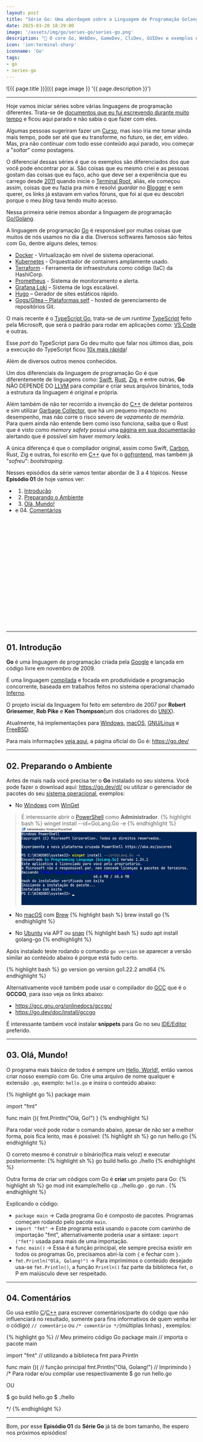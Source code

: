 ```yaml
---
layout: post
title: "Série Go: Uma abordagem sobre a Linguagem de Programação Golang"
date: 2025-03-20 18:29:00
image: '/assets/img/go/series-go/series-go.png'
description: "🐹 O core Go, WebDev, GameDev, CliDev, GUIDev e exemplos diferentes."
icon: 'ion:terminal-sharp'
iconname: 'Go'
tags:
- go
- series-go
---
```


![{{ page.title }}]({{ page.image }} '{{ page.description }}')

---

Hoje vamos iniciar séries sobre várias linguagens de programação diferentes. Trata-se de [documentos que eu fui escrevendo durante muito tempo](https://x.com/TerminalRootTV/status/1788013077092352384) e ficou aqui parado e não sabia o que fazer com eles.

Algumas pessoas sugeriram fazer um [Curso](https://terminalroot.com.br/cursos), mas isso iria me tomar ainda mais tempo, pode ser até que eu transforme, no futuro, se der, em vídeo. Mas, pra não continuar com todo esse conteúdo aqui parado, vou começar a "*soltar*" como postagens.

O diferencial dessas séries é que os exemplos são diferenciados dos que você pode encontrar por aí. São coisas que eu mesmo criei e as pessoas gostam das coisas que eu faço, acho que deve ser a experiência que eu carrego desde [2011](https://terminalroot.com.br/2011/10/ola-mundo.html) quando inicie o [Terminal Root](https://terminalroot.com.br/), aliás, ele começou assim, coisas que eu fazia pra mim e resolvi *guardar* no [Blogger](https://cpp-terminal.blogspot.com/) e sem querer, os links já estavam em vaŕios fóruns, que foi aí que eu descobri porque o meu *blog* tava tendo muito acesso.

Nessa primeira série iremos abordar a linguagem de programação [Go/Golang](https://terminalroot.com.br/tags#go).

A linguagem de programação [Go](https://terminalroot.com.br/tags#go) é responsável por muitas coisas que muitos de nós usamos no dia a dia. Diversos softwares famosos são feitos com Go, dentre alguns deles, temos:

+ [Docker](https://terminalroot.com.br/tags#docker) - Virtualização em nível de sistema operacional.
+ [Kubernetes](https://kubernetes.io/) - Orquestrador de containers amplamente usado.
+ [Terraform](https://www.terraform.io/) - Ferramenta de infraestrutura como código (IaC) da HashiCorp.
+ [Prometheus](https://prometheus.io/) - Sistema de monitoramento e alerta.
+ [Grafana Loki](https://grafana.com/oss/loki/) – Sistema de logs escalável.
+ [Hugo](https://gohugo.io/) – Gerador de sites estáticos rápido.
+ [Gogs/Gitea – Plataformas self](https://docs.gitea.com/1.19/installation/upgrade-from-gogs) - hosted de gerenciamento de repositórios Git.

O mais recente é o [TypeScript Go](https://github.com/microsoft/typescript-go), trata-se de um *runtime* [TypeScript](https://terminalroot.com.br/tags#typescript) feito pela Microsoft, que será o padrão para rodar em aplicações como: [VS Code](https://terminalroot.com.br/tags#vscode) e outras.

Esse *port* do TypeScript para Go deu muito que falar nos últimos dias, pois a execução do TypeScript ficou [10x mais rápida](https://www.youtube.com/watch?v=pNlq-EVld70)!

Além de diversos outros menos conhecidos.

Um dos diferenciais da linguagem de programação Go é que diferentemente de linguagens como: [Swift](https://terminalroot.com.br/tags#swift), [Rust](https://terminalroot.com.br/tags#rust), [Zig](https://terminalroot.com.br/tags#zig), e entre outras, **Go** NÃO DEPENDE DO [LLVM](https://terminalroot.com.br/tags#llvm) para compilar e criar seus arquivos binários, toda a estrutura da linguagem é original e própria.

Além também de não ter recorrido a invenção do [C++](https://terminalroot.com.br/tags#cpp) de deletar ponteiros e sim utilizar [Garbage Collector](https://en.wikipedia.org/wiki/Garbage_collection_(computer_science)), que há um pequeno impacto no desempenho, mas não corre o risco severo de *vazamento de memória*. Para quem ainda não entende bem como isso funciona, saiba que o Rust que é visto como *memory safety* possui uma [página em sua documentação](https://doc.rust-lang.org/book/ch15-06-reference-cycles.html) alertando que é possível sim haver *memory leaks*.

A única diferença é que o compilador original, assim como Swift, [Carbon](https://terminalroot.com.br/2022/07/carbon-nova-linguagem-de-programacao-do-google-pretende-ser-sucessora-do-cpp.html), Rust, Zig e outras, foi escrito em [C++](https://terminalroot.com.br/tags#cpp) que foi o [gofrontend](https://github.com/golang/gofrontend), mas também já "*sofreu*": *bootstraping*.


Nesses episódios da série vamos tentar abordar de 3 a 4 tópicos. Nesse **Episódio 01** de hoje vamos ver:

+ 01. [Introdução](#01-introducao)
+ 02. [Preparando o Ambiente](#02-preparando-o-ambiente)
+ 03. [Olá, Mundo!](03-olá-mundo)
+ e 04. [Comentários](#04-comentários)


<!-- SQUARE - GAMES ROOT -->
<script async src="//pagead2.googlesyndication.com/pagead/js/adsbygoogle.js"></script>
<ins class="adsbygoogle"
style="display:inline-block;width:336px;height:280px"
data-ad-client="ca-pub-2838251107855362"
data-ad-slot="5351066970"></ins>
<script>
(adsbygoogle = window.adsbygoogle || []).push({});
</script>

---

## 01. Introdução
**Go** é uma linguagem de programação criada pela [Google](https://google.com/) e lançada em código livre em novembro de 2009. 

É uma linguagem [compilada](https://terminalroot.com.br/2021/10/diferencas-entre-compiladores-e-interpretadores.html) e focada em produtividade e programação concorrente, baseada em trabalhos feitos no sistema operacional chamado [Inferno](https://terminalroot.com.br/2020/09/conheca-o-inferno.html). 

O projeto inicial da linguagem foi feito em setembro de 2007 por **Robert Griesemer**, **Rob Pike** e **Ken Thompson**(um dos criadores do [UNIX](https://terminalroot.com.br/tags#unix)). 

Atualmente, há implementações para [Windows](https://terminalroot.com.br/tags#windows), [macOS](https://terminalroot.com.br/tags#macos), [GNU/Linux](https://terminalroot.com.br/tags#gnulinux) e [FreeBSD](https://terminalroot.com.br/tags#freebsd).

Para mais informações [veja aqui](https://en.wikipedia.org/wiki/Go_(programming_language)), a página oficial do Go é: <https://go.dev/>

---

## 02. Preparando o Ambiente
Antes de mais nada você precisa ter o **Go** instalado no seu sistema. Você pode fazer o download aqui: <https://go.dev/dl/> ou utilizar o gerenciador de pacotes do seu [sistema operacional](https://terminalroot.com.br/tags#so), exemplos:

+ No [Windows](https://terminalroot.com.br/tags#windows) com [WinGet](https://winstall.app/apps/GoLang.Go)
> É interessante abrir o [PowerShell](https://terminalroot.com.br/tags#powershell) como **Administrador**.
{% highlight bash %}
winget install --id=GoLang.Go  -e
{% endhighlight %}
![Go WinGet](/assets/img/go/series-go/go-winget.jpg) 

+ No [macOS](https://terminalroot.com.br/tags#macOS) com [Brew](https://formulae.brew.sh/formula/go)
{% highlight bash %}
brew install go
{% endhighlight %}

+ No [Ubuntu]() via APT ou [snap](https://snapcraft.io/go)
{% highlight bash %}
sudo apt install golang-go
{% endhighlight %}

Após instalado teste rodando o comando `go version` se aparecer a versão similar ao conteúdo abaixo é porque está tudo certo.

{% highlight bash %}
go version
go version go1.22.2 amd64
{% endhighlight %}

Alternativamente você também pode usar o compilador do [GCC](https://terminalroot.com.br/tags#gcc) que é o **GCCGO**, para isso veja os links abaixo:
+ <https://gcc.gnu.org/onlinedocs/gccgo/>
+ <https://go.dev/doc/install/gccgo>

É interessante também você instalar **snippets** para Go no seu [IDE/Editor](https://terminalroot.com.br/tags/#editores) preferido.

---

## 03. Olá, Mundo!
O programa mais básico de todos é sempre um [Hello, World!](https://terminalroot.com.br/2019/10/linguagem-de-programacao.html), então vamos criar nosso exemplo com Go. Crie uma arquivo de nome qualquer e extensão `.go`, exemplo: `hello.go` e insira o conteúdo abaixo:

{% highlight go %}
package main

import "fmt"

func main (){
  fmt.Println("Olá, Go!")
}
{% endhighlight %}

Para rodar você pode rodar o comando abaixo, apesar de não ser a melhor forma, pois fica lento, mas é possível:
{% highlight sh %}
go run hello.go
{% endhighlight %}

O correto mesmo é construir o binário(fica mais veloz) e executar posteriormente:
{% highlight sh %}
go build hello.go
./hello
{% endhighlight %}

Outra forma de criar um códigos com Go é **criar** um projeto para Go:
{% highlight sh %}
go mod init example/hello
cp ../hello.go .
go run .
{% endhighlight %}

Explicando o código:
+ `package main` → Cada programa Go é composto de pacotes. Programas começam rodando pelo pacote `main`.
+ `import "fmt"` → Este programa está usando o pacote com caminho de importação "fmt", alternativamente poderia usar a sintaxe: `import ("fmt")` usada para mais de uma importação.
+ `func main()`  → Essa é a função principal, ele sempre precisa existir em todos os programas Go, precisamos abrí-la com `{` e fechar com `}`.
+ `fmt.Println("Olá, Golang!")` → Para imprimimos o conteúdo desejado usa-se `fmt.Println()`, a função `Println()` faz parte da biblioteca `fmt`, o P em maiúsculo deve ser respeitado. 


<!-- RECTANGLE 2 - OnParagragraph -->
<script async src="//pagead2.googlesyndication.com/pagead/js/adsbygoogle.js"></script>
<ins class="adsbygoogle"
style="display:block; text-align:center;"
data-ad-layout="in-article"
data-ad-format="fluid"
data-ad-client="ca-pub-2838251107855362"
data-ad-slot="8549252987"></ins>
<script>
(adsbygoogle = window.adsbygoogle || []).push({});
</script>

---

## 04. Comentários
Go usa estilo [C](https://terminalroot.com.br/tags#linguagemc)/[C++](https://terminalroot.com.br/tags#cpp) para escrever comentários(parte do código que não influenciará no resultado, somente para fins informativos de quem venha ler o código) `// comentário` ou `/* comentário */`(múltiplas linhas) , exemplos:

{% highlight go %}
// Meu primeiro código Go
package main // importa o pacote main

import "fmt" // utilizando a biblioteca fmt para Println

func main (){ // função principal
  fmt.Println("Olá, Golang!") // Imprimindo
}
/*
Para rodar e/ou compilar use respectivamente
$ go run hello.go

OU

$ go build hello.go
$ ./hello

*/
{% endhighlight %}

---

Bom, por esse **Episódio 01** da **Série Go** já tá de bom tamanho, lhe espero nos próximos episódios!


